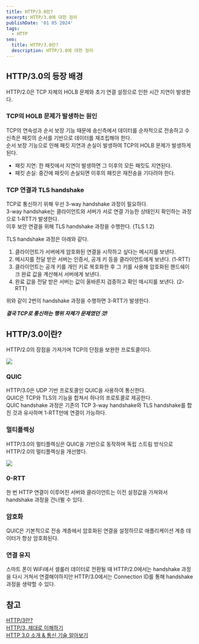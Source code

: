 ```yaml
---
title: HTTP/3.0란?
excerpt: HTTP/3.0에 대한 정리
publishDate: '01 05 2024'
tags:
  - HTTP
seo:
  title: HTTP/3.0란?
  description: HTTP/3.0에 대한 정리
---
```


## HTTP/3.0의 등장 배경

HTTP/2.0은 TCP 자체의 HOLB 문제와 초기 연결 설정으로 인한 시간 지연이 발생한다.

### TCP의 HOLB 문제가 발생하는 원인

TCP의 연속성과 순서 보장 기능 때문에 송신측에서 데이터를 순차적으로 전송하고 수신측은 패킷의 순서를 기반으로 데이터를 재조립해야 한다.  
순서 보장 기능으로 인해 패킷 지연과 손실이 발생하여 TCP의 HOLB 문제가 발생하게 된다.

- 패킷 지연: 한 패킷에서 지연이 발생하면 그 이후의 모든 패킷도 지연된다.
- 패킷 손실: 중간에 패킷이 손실되면 이후의 패킷은 재전송을 기다려야 한다.

### TCP 연결과 TLS handshake

TCP로 통신하기 위해 우선 3-way handshake 과정이 필요하다.  
3-way handshake는 클라이언트와 서버가 서로 연결 가능한 상태인지 확인하는 과정으로 1-RTT가 발생한다.  
이후 보안 연결을 위해 TLS handshake 과정을 수행한다. (TLS 1.2)

TLS handshake 과정은 아래와 같다.

1. 클라이언트가 서버에게 암호화된 연결을 시작하고 싶다는 메시지를 보낸다.
2. 메시지를 전달 받은 서버는 인증서, 공개 키 등을 클라이언트에게 보낸다. (1-RTT)
3. 클라이언트는 공개 키를 개인 키로 복호화한 후 그 키를 사용해 암호화된 핸드쉐이크 완료 값을 계산해서 서버에게 보낸다.
4. 완료 값을 전달 받은 서버는 값이 올바른지 검증하고 확인 메시지를 보낸다. (2-RTT)

위와 같이 2번의 handshake 과정을 수행하면 3-RTT가 발생한다.

**_결국 TCP로 통신하는 행위 자체가 문제였던 것!_**

## HTTP/3.0이란?

HTTP/2.0의 장점을 가져가며 TCP의 단점을 보완한 프로토콜이다.

![](/post-2024-01-05/image1.png)

### QUIC

HTTP/3.0은 UDP 기반 프로토콜인 QUIC을 사용하여 통신한다.  
QUIC은 TCP와 TLS의 기능을 합쳐서 하나의 프로토콜로 제공한다.  
QUIC handshake 과정은 기존의 TCP 3-way handshake와 TLS handshake를 합친 것과 유사하며 1-RTT만에 연결이 가능하다.

### 멀티플렉싱

HTTP/3.0의 멀티플렉싱은 QUIC을 기반으로 동작하며 독립 스트림 방식으로 HTTP/2.0의 멀티플렉싱을 개선했다.

![](/post-2024-01-05/image2.png)

### 0-RTT

한 번 HTTP 연결이 이루어진 서버와 클라이언트는 이전 설정값을 가져와서 handshake 과정을 건너뛸 수 있다.

### 암호화

QUIC은 기본적으로 전송 계층에서 암호화된 연결을 설정하므로 애플리케이션 계층 데이터가 항상 암호화된다.

### 연결 유지

스마트 폰이 WiFi에서 셀룰러 데이터로 전환될 때 HTTP/2.0에서는 handshake 과정을 다시 거쳐서 연결해야하지만 HTTP/3.0에서는 Connection ID를 통해 handshake 과정을 생략할 수 있다.

## 참고

[HTTP/3란?](https://www.cloudflare.com/ko-kr/learning/performance/what-is-http3/)  
[HTTP/3, 제대로 이해하기](https://gngsn.tistory.com/234)  
[HTTP 3.0 소개 & 통신 기술 알아보기](https://inpa.tistory.com/entry/WEB-%F0%9F%8C%90-HTTP-30-%ED%86%B5%EC%8B%A0-%EA%B8%B0%EC%88%A0-%EC%9D%B4%EC%A0%9C%EB%8A%94-%ED%99%95%EC%8B%A4%ED%9E%88-%EC%9D%B4%ED%95%B4%ED%95%98%EC%9E%90)
